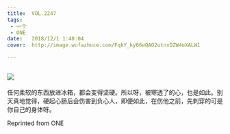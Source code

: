 ```yaml
---
title:	VOL.2247
tags:
 - 一个
 - ONE
date:	2018/12/1 1:40:04
cover:	http://image.wufazhuce.com/FqkY_ky66wQAO2utnxDZW4oXALW1

---
```

![](http://image.wufazhuce.com/FqkY_ky66wQAO2utnxDZW4oXALW1)
---

任何柔软的东西放进冰箱，都会变得坚硬。所以呀，被寒透了的心，也是如此。别天真地觉得，硬起心肠后会伤害到负心人，即便如此，在伤他之前，先刺穿的可是你自己的身体呀。
 
Reprinted from ONE
